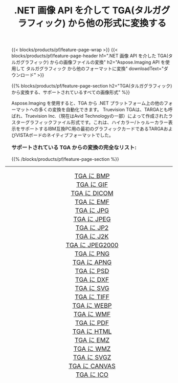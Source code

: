 ﻿---
title: .NET 画像 API を介して TGA(タルガグラフィック) から他の形式に変換する 
weight: 3920
url: /ja/net/conversion/from/tga/ 
lang: ja
langdirlevel: 2
locales: zh-hans,ja,it,ru,de,es,fr,nl,id,lt,pl,pt,vi,tr,ko,zh-hant,ar,hi,th,sv,cs,uk,he
description: Aspose.Imaging を使用すると、TGA(タルガグラフィック) から別のフォーマットに簡単に変換できます
---

{{< blocks/products/pf/feature-page-wrap >}}
{{< blocks/products/pf/feature-page-header h1=".NET 画像 API を介した TGA(タルガグラフィック) からの画像ファイルの変換" h2="Aspose.Imaging API を使用して タルガグラフィック から他のフォーマットに変換" downloadText="ダウンロード" >}}


{{% blocks/products/pf/feature-page-section  h2="TGA(タルガグラフィック) から変換する、サポートされているすべての画像形式" %}}
<p align=justify>Aspose.Imaging を使用すると、TGA から .NET プラットフォーム上の他のフォーマットへの多くの変換を自動化できます。 Truevision TGAは、TARGAとも呼ばれ、Truevision Inc.（現在はAvid Technologyの一部）によって作成されたラスターグラフィックファイル形式です。これは、ハイカラー/トゥルーカラー表示をサポートするIBM互換PC用の最初のグラフィックカードであるTARGAおよびVISTAボードのネイティブフォーマットでした。</p>
<h3 style="margin-top:16px;">
サポートされている TGA からの変換の完全なリスト:
</h3>
{{% /blocks/products/pf/feature-page-section %}}
<div class="container-fluid productfamilypage bg-gray">
    <div class="convertypes bg-gray agp-content section">
        <div class="container">
		<hr style="margin-left:-20px;"/>
		<div class="row other-converters" style="gap: 10px;font-size: 19px;text-align:center;">
		    <div class='col-md-3 other-converter remove-lp remove-rp'><a href="/imaging/ja/net/conversion/tga-to-bmp/" style="padding:15px;">TGA に BMP</a></div><div class='col-md-3 other-converter remove-lp remove-rp'><a href="/imaging/ja/net/conversion/tga-to-gif/" style="padding:15px;">TGA に GIF</a></div><div class='col-md-3 other-converter remove-lp remove-rp'><a href="/imaging/ja/net/conversion/tga-to-dicom/" style="padding:15px;">TGA に DICOM</a></div><div class='col-md-3 other-converter remove-lp remove-rp'><a href="/imaging/ja/net/conversion/tga-to-emf/" style="padding:15px;">TGA に EMF</a></div><div class='col-md-3 other-converter remove-lp remove-rp'><a href="/imaging/ja/net/conversion/tga-to-jpg/" style="padding:15px;">TGA に JPG</a></div><div class='col-md-3 other-converter remove-lp remove-rp'><a href="/imaging/ja/net/conversion/tga-to-jpeg/" style="padding:15px;">TGA に JPEG</a></div><div class='col-md-3 other-converter remove-lp remove-rp'><a href="/imaging/ja/net/conversion/tga-to-jp2/" style="padding:15px;">TGA に JP2</a></div><div class='col-md-3 other-converter remove-lp remove-rp'><a href="/imaging/ja/net/conversion/tga-to-j2k/" style="padding:15px;">TGA に J2K</a></div><div class='col-md-3 other-converter remove-lp remove-rp'><a href="/imaging/ja/net/conversion/tga-to-jpeg2000/" style="padding:15px;">TGA に JPEG2000</a></div><div class='col-md-3 other-converter remove-lp remove-rp'><a href="/imaging/ja/net/conversion/tga-to-png/" style="padding:15px;">TGA に PNG</a></div><div class='col-md-3 other-converter remove-lp remove-rp'><a href="/imaging/ja/net/conversion/tga-to-apng/" style="padding:15px;">TGA に APNG</a></div><div class='col-md-3 other-converter remove-lp remove-rp'><a href="/imaging/ja/net/conversion/tga-to-psd/" style="padding:15px;">TGA に PSD</a></div><div class='col-md-3 other-converter remove-lp remove-rp'><a href="/imaging/ja/net/conversion/tga-to-dxf/" style="padding:15px;">TGA に DXF</a></div><div class='col-md-3 other-converter remove-lp remove-rp'><a href="/imaging/ja/net/conversion/tga-to-svg/" style="padding:15px;">TGA に SVG</a></div><div class='col-md-3 other-converter remove-lp remove-rp'><a href="/imaging/ja/net/conversion/tga-to-tiff/" style="padding:15px;">TGA に TIFF</a></div><div class='col-md-3 other-converter remove-lp remove-rp'><a href="/imaging/ja/net/conversion/tga-to-webp/" style="padding:15px;">TGA に WEBP</a></div><div class='col-md-3 other-converter remove-lp remove-rp'><a href="/imaging/ja/net/conversion/tga-to-wmf/" style="padding:15px;">TGA に WMF</a></div><div class='col-md-3 other-converter remove-lp remove-rp'><a href="/imaging/ja/net/conversion/tga-to-pdf/" style="padding:15px;">TGA に PDF</a></div><div class='col-md-3 other-converter remove-lp remove-rp'><a href="/imaging/ja/net/conversion/tga-to-html/" style="padding:15px;">TGA に HTML</a></div><div class='col-md-3 other-converter remove-lp remove-rp'><a href="/imaging/ja/net/conversion/tga-to-emz/" style="padding:15px;">TGA に EMZ</a></div><div class='col-md-3 other-converter remove-lp remove-rp'><a href="/imaging/ja/net/conversion/tga-to-wmz/" style="padding:15px;">TGA に WMZ</a></div><div class='col-md-3 other-converter remove-lp remove-rp'><a href="/imaging/ja/net/conversion/tga-to-svgz/" style="padding:15px;">TGA に SVGZ</a></div><div class='col-md-3 other-converter remove-lp remove-rp'><a href="/imaging/ja/net/conversion/tga-to-canvas/" style="padding:15px;">TGA に CANVAS</a></div><div class='col-md-3 other-converter remove-lp remove-rp'><a href="/imaging/ja/net/conversion/tga-to-ico/" style="padding:15px;">TGA に ICO</a></div>
                </div>
        </div>
    </div>
</div>
<br/>

